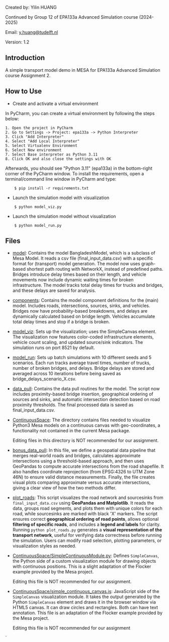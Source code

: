 Created by:
Yilin HUANG

Continued by Group 12 of EPA133a Advanced Simulation course (2024-2025)

Email:
y.huang@tudelft.nl

Version:
1.2

## Introduction

A simple transport model demo in MESA for EPA133a Advanced Simulation course Assignment 2.

## How to Use

- Create and activate a virtual environment

In PyCharm, you can create a virtual environment by following the steps below:

    1. Open the project in PyCharm
    2. Go to Settings -> Project: epa133a -> Python Interpreter
    3. Click "Add Interpreter"
    4. Select "Add Local Interpreter"
    5. Select Virtualenv Environment
    6. Select New environment
    7. Select Base interpreter as Python 3.11
    8. Click OK and also close the settings with OK

Afterwards, you should see "Python 3.11" (epa133a) in the bottom-right corner of the PyCharm window.
To install the requirements, open a terminal/command line window in PyCharm and type:

```
    $ pip install -r requirements.txt
```

- Launch the simulation model with visualization

```
    $ python model_viz.py
```

- Launch the simulation model without visualization

```
    $ python model_run.py
```

## Files

- [model](...): Contains the model BangladeshModel, which is a subclass of Mesa Model. It reads a csv file (final_input_data.csv) with a specific format for (transport) model generation. The model now uses graph-based shortest path routing with NetworkX, instead of predefined paths. Bridges introduce delay times based on their length, and vehicle movements now include dynamic waiting times for broken infrastructure. The model tracks total delay times for trucks and bridges, and these delays are saved for analysis.

- [components](...): Contains the model component definitions for the (main) model. Includes roads, intersections, sources, sinks, and vehicles. Bridges now have probability-based breakdowns, and delays are dynamically calculated based on bridge length. Vehicles accumulate total delay times and stop if a bridge is broken.

- [model_viz](...): Sets up the visualization; uses the SimpleCanvas element. The visualization now features color-coded infrastructure elements, vehicle count scaling, and updated source/sink indicators. The simulation runs on port 8521 by default.

- [model_run](...): Sets up batch simulations with 10 different seeds and 5 scenarios. Each run tracks average travel times, number of trucks, number of broken bridges, and delays. Bridge delays are stored and averaged across 10 iterations before being saved as bridge_delays_scenario_X.csv.

- [data_pull](...): Contains the data pull routines for the model. The script now includes proximity-based bridge insertion, geographical ordering of sources and sinks, and automatic intersection detection based on road proximity thresholds. The final processed data is saved as final_input_data.csv.

- [ContinuousSpace](ContinuousSpace): The directory contains files needed to visualize Python3 Mesa models on a continuous canvas with geo-coordinates, a functionality not contained in the current Mesa package.

  Editing files in this directory is NOT recommended for our assignment.

- [bonus_data_pull](...): In this file, we define a geospatial data pipeline that merges real-world roads and bridges, calculates approximate intersections using a threshold-based approach, and then uses GeoPandas to compute accurate intersections from the road shapefile. It also handles coordinate reprojection (from EPSG:4326 to UTM Zone 46N) to ensure valid distance measurements. Finally, the file creates visual plots comparing approximate versus accurate intersections, giving a clear view of how the two methods differ.

- [plot_roads](...): This script visualizes the road network and sourcesinks from `final_input_data.csv` using **GeoPandas and Matplotlib**. It reads the data, groups road segments, and plots them with unique colors for each road, while sourcesinks are marked with black 'X' markers. The script ensures correct **geographical ordering of road points**, allows optional **filtering of specific roads**, and includes a **legend and labels** for clarity. Running `python plot_roads.py` generates a **visual representation of the transport network**, useful for verifying data correctness before running the simulation. Users can modify road selection, plotting parameters, or visualization styles as needed.

- [ContinuousSpace/SimpleContinuousModule.py](ContinuousSpace/SimpleContinuousModule.py): Defines `SimpleCanvas`, the Python side of a custom visualization module for drawing objects with continuous positions. This is a slight adaptation of the Flocker example provided by the Mesa project.

  Editing this file is NOT recommended for our assignment.

- [ContinuousSpace/simple_continuous_canvas.js](ContinuousSpace/simple_continuous_canvas.js): JavaScript side of the `SimpleCanvas` visualization module. It takes the output generated by the Python `SimpleCanvas` element and draws it in the browser window via HTML5 canvas. It can draw circles and rectangles. Both can have text annotation. This file is an adaptation of the Flocker example provided by the Mesa project.

  Editing this file is NOT recommended for our assignment


`